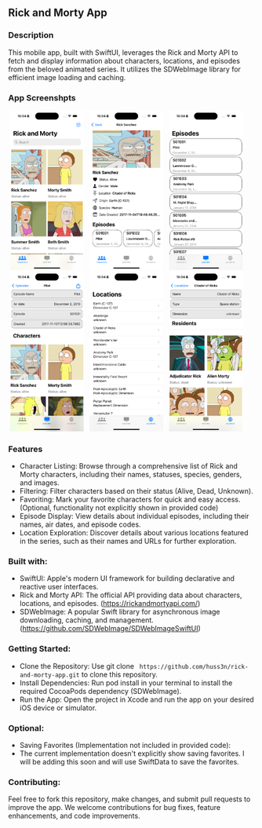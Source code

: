  ## Rick and Morty App
 
 ### Description

This mobile app, built with SwiftUI, leverages the Rick and Morty API to fetch and display information about characters, locations, and episodes from the beloved animated series. 
It utilizes the SDWebImage library for efficient image loading and caching.

### App Screenshpts 
<p>
   <img src="https://github.com/Huss3n/RickAndMortySwiftUI/blob/main/screenshots/characters.png", width="150" hspace="4"/>
   <img src="https://github.com/Huss3n/RickAndMortySwiftUI/blob/main/screenshots/characterDetail.png", width="150" hspace="4"/>
   <img src="https://github.com/Huss3n/RickAndMortySwiftUI/blob/main/screenshots/episode.png", width="150" hspace="4"/>
   <img src="https://github.com/Huss3n/RickAndMortySwiftUI/blob/main/screenshots/episodeDetail.png", width="150" hspace="4"/>
   <img src="https://github.com/Huss3n/RickAndMortySwiftUI/blob/main/screenshots/location.png", width="150" hspace="4"/>
  <img src="https://github.com/Huss3n/RickAndMortySwiftUI/blob/main/screenshots/locationDetail.png", width="150" hspace="4"/>
</p>

### Features
- Character Listing: Browse through a comprehensive list of Rick and Morty characters, including their names, statuses, species, genders, and images.
- Filtering: Filter characters based on their status (Alive, Dead, Unknown).
- Favoriting: Mark your favorite characters for quick and easy access. (Optional, functionality not explicitly shown in provided code)
- Episode Display: View details about individual episodes, including their names, air dates, and episode codes.
- Location Exploration: Discover details about various locations featured in the series, such as their names and URLs for further exploration.

### Built with:

- SwiftUI: Apple's modern UI framework for building declarative and reactive user interfaces.
- Rick and Morty API: The official API providing data about characters, locations, and episodes. (https://rickandmortyapi.com/)
- SDWebImage: A popular Swift library for asynchronous image downloading, caching, and management. (https://github.com/SDWebImage/SDWebImageSwiftUI)

### Getting Started:

- Clone the Repository: Use git clone ``` https://github.com/huss3n/rick-and-morty-app.git``` to clone this repository.
- Install Dependencies: Run pod install in your terminal to install the required CocoaPods dependency (SDWebImage).
- Run the App: Open the project in Xcode and run the app on your desired iOS device or simulator.

### Optional:
- Saving Favorites (Implementation not included in provided code):
- The current implementation doesn't explicitly show saving favorites. I will be adding this soon and will use SwiftData to save the favorites.

### Contributing:
Feel free to fork this repository, make changes, and submit pull requests to improve the app. We welcome contributions for bug fixes, feature enhancements, and code improvements.


  
